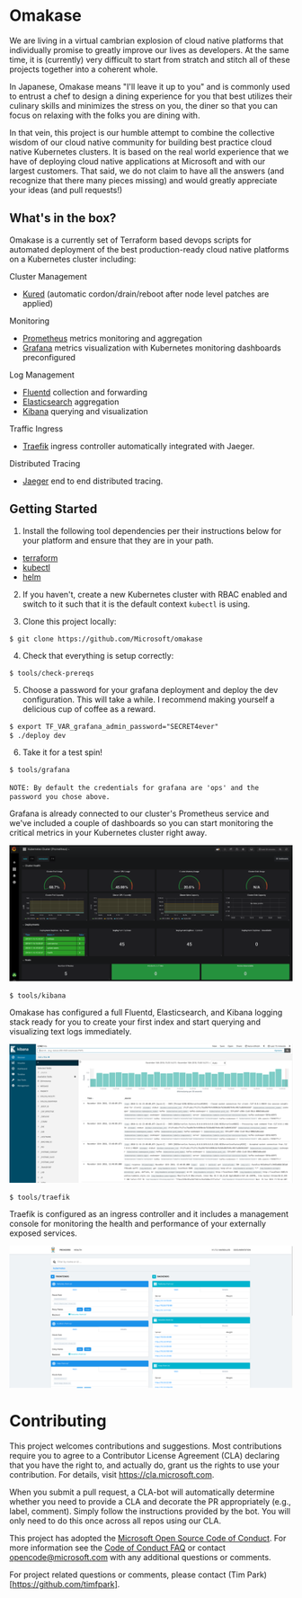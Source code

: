 # Omakase

We are living in a virtual cambrian explosion of cloud native platforms that individually promise to greatly improve our lives as developers. At the same time, it is (currently) very difficult to start from stratch and stitch all of these projects together into a coherent whole.

In Japanese, Omakase means "I'll leave it up to you" and is commonly used to entrust a chef to design a dining experience for you that best utilizes their culinary skills and minimizes the stress on you, the diner so that you can focus on relaxing with the folks you are dining with.

In that vein, this project is our humble attempt to combine the collective wisdom of our cloud native community for building best practice cloud native Kubernetes clusters. It is based on the real world experience that we have of deploying cloud native applications at Microsoft and with our largest customers. That said, we do not claim to have all the answers (and recognize that there many pieces missing) and would greatly appreciate your ideas (and pull requests!)

## What's in the box?

Omakase is a currently set of Terraform based devops scripts for automated deployment of the best production-ready cloud native platforms on a Kubernetes cluster including:

Cluster Management

-   [Kured](https://github.com/weaveworks/kured) (automatic cordon/drain/reboot after node level patches are applied)

Monitoring

-   [Prometheus](https://prometheus.io/) metrics monitoring and aggregation
-   [Grafana](https://grafana.com/) metrics visualization with Kubernetes monitoring dashboards preconfigured

Log Management

-   [Fluentd](https://www.fluentd.org/) collection and forwarding
-   [Elasticsearch](https://www.elastic.co/) aggregation
-   [Kibana](https://www.elastic.co/products/kibana) querying and visualization

Traffic Ingress

-   [Traefik](https://traefik.io/) ingress controller automatically integrated with Jaeger.

Distributed Tracing

-   [Jaeger](https://www.jaegertracing.io/) end to end distributed tracing.

## Getting Started

1. Install the following tool dependencies per their instructions below for your platform and ensure that they are in your path.

-   [terraform](https://www.terraform.io/intro/getting-started/install.html)
-   [kubectl](https://kubernetes.io/docs/tasks/tools/install-kubectl/)
-   [helm](https://helm.sh/)

2. If you haven't, create a new Kubernetes cluster with RBAC enabled and switch to it such that it is the default context `kubectl` is using.

3. Clone this project locally:

```
$ git clone https://github.com/Microsoft/omakase
```

4. Check that everything is setup correctly:

```
$ tools/check-prereqs
```

5. Choose a password for your grafana deployment and deploy the dev configuration. This will take a while. I recommend making yourself a delicious cup of coffee as a reward.

```
$ export TF_VAR_grafana_admin_password="SECRET4ever"
$ ./deploy dev
```

6. Take it for a test spin!

```
$ tools/grafana

NOTE: By default the credentials for grafana are 'ops' and the password you chose above.
```

Grafana is already connected to our cluster's Prometheus service and we've included a couple of dashboards so you can start monitoring the critical metrics in your Kubernetes cluster right away.

![Grafana Image](./docs/images/grafana.png)

```
$ tools/kibana
```

Omakase has configured a full Fluentd, Elasticsearch, and Kibana logging stack ready for you to create your first index and start querying and visualizing text logs immediately.

![Kibana Image](./docs/images/kibana.png)

```
$ tools/traefik
```

Traefik is configured as an ingress controller and it includes a management console for monitoring the health and performance of your externally exposed services.

![Traefik Image](./docs/images/traefik.png)

# Contributing

This project welcomes contributions and suggestions. Most contributions require you to agree to a
Contributor License Agreement (CLA) declaring that you have the right to, and actually do, grant us
the rights to use your contribution. For details, visit https://cla.microsoft.com.

When you submit a pull request, a CLA-bot will automatically determine whether you need to provide
a CLA and decorate the PR appropriately (e.g., label, comment). Simply follow the instructions
provided by the bot. You will only need to do this once across all repos using our CLA.

This project has adopted the [Microsoft Open Source Code of Conduct](https://opensource.microsoft.com/codeofconduct/).
For more information see the [Code of Conduct FAQ](https://opensource.microsoft.com/codeofconduct/faq/) or
contact [opencode@microsoft.com](mailto:opencode@microsoft.com) with any additional questions or comments.

For project related questions or comments, please contact (Tim Park)[https://github.com/timfpark].
